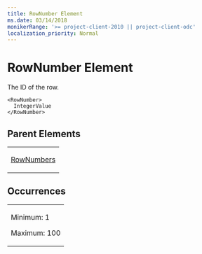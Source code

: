 ```yaml
---
title: RowNumber Element
ms.date: 03/14/2018
monikerRange: '>= project-client-2010 || project-client-odc'
localization_priority: Normal
---
```


# RowNumber Element


The ID of the row.

    <RowNumber>
      IntegerValue
    </RowNumber>

## Parent Elements

<table>
<colgroup>
<col style="width: 100%" />
</colgroup>
<tbody>
<tr class="odd">
<td><p><a href="rownumbers-element.md">RowNumbers</a></p></td>
</tr>
</tbody>
</table>

## Occurrences

<table>
<colgroup>
<col style="width: 100%" />
</colgroup>
<tbody>
<tr class="odd">
<td><p>Minimum: 1</p>
<p>Maximum: 100</p></td>
</tr>
</tbody>
</table>
